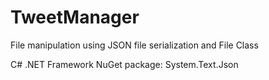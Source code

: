 # TweetManager
File manipulation using JSON file serialization and File Class

C# .NET Framework
NuGet package: System.Text.Json

